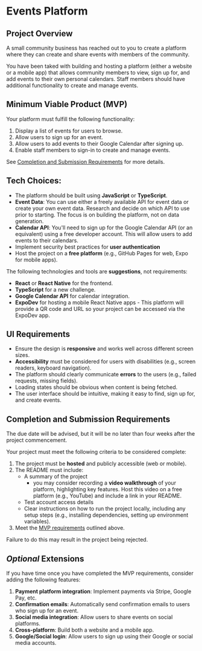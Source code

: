 # Events Platform

## Project Overview

A small community business has reached out to you to create a platform where they can create and share events with members of the community.

You have been taked with building and hosting a platform (either a website or a mobile app) that allows community members to view, sign up for, and add events to their own personal calendars. Staff members should have additional functionality to create and manage events.

## Minimum Viable Product (MVP)

Your platform must fulfill the following functionality:

1. Display a list of events for users to browse.
2. Allow users to sign up for an event.
3. Allow users to add events to their Google Calendar after signing up.
4. Enable staff members to sign-in to create and manage events.

See [Completion and Submission Requirements](#completion-and-submission-requirements) for more details.

## Tech Choices:

- The platform should be built using **JavaScript** or **TypeScript**.
- **Event Data**: You can use either a freely available API for event data or create your own event data. Research and decide on which API to use prior to starting. The focus is on building the platform, not on data generation.
- **Calendar API**: You'll need to sign up for the Google Calendar API (or an equivalent) using a free developer account. This will allow users to add events to their calendars.
- Implement security best practices for **user authentication**
- Host the project on a **free platform** (e.g., GitHub Pages for web, Expo for mobile apps).

The following technologies and tools are **suggestions**, not requirements:

- **React** or **React Native** for the frontend.
- **TypeScript** for a new challenge.
- **Google Calendar API** for calendar integration.
- **ExpoDev** for hosting a mobile React Native apps - This platform will provide a QR code and URL so your project can be accessed via the ExpoDev app.

## UI Requirements

- Ensure the design is **responsive** and works well across different screen sizes.
- **Accessibility** must be considered for users with disabilities (e.g., screen readers, keyboard navigation).
- The platform should clearly communicate **errors** to the users (e.g., failed requests, missing fields).
- Loading states should be obvious when content is being fetched.
- The user interface should be intuitive, making it easy to find, sign up for, and create events.

## Completion and Submission Requirements

The due date will be advised, but it will be no later than four weeks after the project commencement.

Your project must meet the following criteria to be considered complete:

1. The project must be **hosted** and publicly accessible (web or mobile).
2. The README must include:
   - A summary of the project
     - you may consider recording a **video walkthrough** of your platform, highlighting key features. Host this video on a free platform (e.g., YouTube) and include a link in your README.
   - Test account access details
   - Clear instructions on how to run the project locally, including any setup steps (e.g., installing dependencies, setting up environment variables).
3. Meet the [MVP requirements](#minimum-viable-product-mvp) outlined above.

Failure to do this may result in the project being rejected.

## _Optional_ Extensions

If you have time once you have completed the MVP requirements, consider adding the following features:

1. **Payment platform integration**: Implement payments via Stripe, Google Pay, etc.
2. **Confirmation emails**: Automatically send confirmation emails to users who sign up for an event.
3. **Social media integration**: Allow users to share events on social platforms.
4. **Cross-platform**: Build both a website and a mobile app.
5. **Google/Social login**: Allow users to sign up using their Google or social media accounts.

